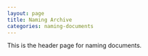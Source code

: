 ```yaml
---
layout: page
title: Naming Archive
categories: naming-documents
---
```


This is the header page for naming documents. 
